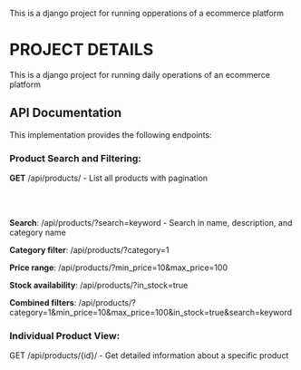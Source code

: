 This is a django project for running opperations of a ecommerce platform

# PROJECT DETAILS

This is a django project for running daily operations of an ecommerce platform

## API Documentation

This implementation provides the following endpoints:

### Product Search and Filtering:

**GET** /api/products/ - List all products with pagination

<br>
<br>

**Search**: /api/products/?search=keyword - Search in name, description, and category name

**Category filter**: /api/products/?category=1

**Price range**: /api/products/?min_price=10&max_price=100

**Stock availability**: /api/products/?in_stock=true

**Combined filters**: /api/products/?category=1&min_price=10&max_price=100&in_stock=true&search=keyword

### Individual Product View:

GET /api/products/{id}/ - Get detailed information about a specific product
